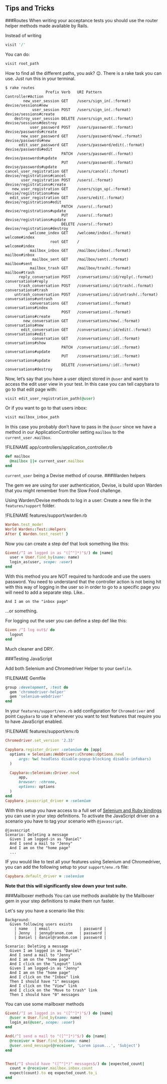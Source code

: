 ## Tips and Tricks

###Routes
When writing your acceptance tests you should use the router helper methods made available by Rails.

Instead of writing
```ruby
visit '/'
```
You can do:
```ruby
visit root_path
```
 
How to find all the different paths, you ask? :wink:. There is a rake task you can use. 
Just run this in your terminal.
```shell
$ rake routes
                  Prefix Verb   URI Pattern                          Controller#Action
        new_user_session GET    /users/sign_in(.:format)             devise/sessions#new
            user_session POST   /users/sign_in(.:format)             devise/sessions#create
    destroy_user_session DELETE /users/sign_out(.:format)            devise/sessions#destroy
           user_password POST   /users/password(.:format)            devise/passwords#create
       new_user_password GET    /users/password/new(.:format)        devise/passwords#new
      edit_user_password GET    /users/password/edit(.:format)       devise/passwords#edit
                         PATCH  /users/password(.:format)            devise/passwords#update
                         PUT    /users/password(.:format)            devise/passwords#update
cancel_user_registration GET    /users/cancel(.:format)              devise/registrations#cancel
       user_registration POST   /users(.:format)                     devise/registrations#create
   new_user_registration GET    /users/sign_up(.:format)             devise/registrations#new
  edit_user_registration GET    /users/edit(.:format)                devise/registrations#edit
                         PATCH  /users(.:format)                     devise/registrations#update
                         PUT    /users(.:format)                     devise/registrations#update
                         DELETE /users(.:format)                     devise/registrations#destroy
           welcome_index GET    /welcome/index(.:format)             welcome#index
                    root GET    /                                    welcome#index
           mailbox_inbox GET    /mailbox/inbox(.:format)             mailbox#inbox
            mailbox_sent GET    /mailbox/sent(.:format)              mailbox#sent
           mailbox_trash GET    /mailbox/trash(.:format)             mailbox#trash
      reply_conversation POST   /conversations/:id/reply(.:format)   conversations#reply
      trash_conversation POST   /conversations/:id/trash(.:format)   conversations#trash
    untrash_conversation POST   /conversations/:id/untrash(.:format) conversations#untrash
           conversations GET    /conversations(.:format)             conversations#index
                         POST   /conversations(.:format)             conversations#create
        new_conversation GET    /conversations/new(.:format)         conversations#new
       edit_conversation GET    /conversations/:id/edit(.:format)    conversations#edit
            conversation GET    /conversations/:id(.:format)         conversations#show
                         PATCH  /conversations/:id(.:format)         conversations#update
                         PUT    /conversations/:id(.:format)         conversations#update
                         DELETE /conversations/:id(.:format)         conversations#destroy
```

Now, let’s say that you have a user object stored in `@user` and want to access the edit user view in your test. In this case you can tell capybara to go to that edit page with:
```ruby
visit edit_user_registration_path(@user)
```
Or if you want to go to that users inbox:
```ruby
visit mailbox_inbox_path
```
In this case you probably don’t have to pass in the `@user` since we have a method in our ApplicationController setting `mailbox` to the `current_user.mailbox`.

!FILENAME app/controllers/application_controller.rb
```ruby
def mailbox
  @mailbox ||= current_user.mailbox
end
```
`current_user` being a Devise method of course.
###Warden helpers

The gem we are using for user authentication, Devise, is build upon Warden that you might remember from the Slow Food challenge. 

Using Warden/Devise methods to log in a user:
Create a new file in the `features/support` folder.

!FILENAME features/support/warden.rb
```ruby
Warden.test_mode!
World Warden::Test::Helpers
After { Warden.test_reset! }
```

Now you can create a step def that look something like this:
```ruby
Given(/^I am logged in as "([^"]*)"$/) do |name|
  user = User.find_by(name: name)
  login_as(user, scope: :user)
end
```
With this method you are NOT required to hardcode and use the users password.
You need to understand that the controller action is not being hit with this way of logging in the user so in order to go to a specific page you will need to add a separate step. Like..
```gherkin
And I am on the "inbox page"
```
...or something.

For logging out the user you can define a step def like this:
```ruby
Given /^I log out$/ do
  logout
end
```
 
Much cleaner and DRY. 

###Testing JavaScript

Add both Selenium and Chromedriver Helper to your `Gemfile`.

!FILENAME Gemfile
```ruby
group :development, :test do
  gem 'chromedriver-helper'
  gem 'selenium-webdriver'
end
```
In your `features/support/env.rb` add configuration for `Chromedriver` and point `Capybara` to use it whenever you want to test features that require you to have JavaScript enabled.

!FILENAME features/support/env.rb
```ruby
Chromedriver.set_version '2.33'

Capybara.register_driver :selenium do |app|
  options = Selenium::WebDriver::Chrome::Options.new(
      args: %w( headless disable-popup-blocking disable-infobars)
  )

  Capybara::Selenium::Driver.new(
      app,
      browser: :chrome,
      options: options
  )
end
Capybara.javascript_driver = :selenium

```

With this setup you have access to a full set of [Selenium and Ruby bindings](https://github.com/SeleniumHQ/selenium/wiki/Ruby-Bindings) you can use in your step definitions. To activate the JavaScript driver on a scenario you have to tag your scenario with `@javascript`.

```gherkin
@javascript
Scenario: Deleting a message
  Given I am logged-in as "Daniel"
  And I send a mail to "Jenny"
  And I am on the "home page"
  ...
```

IF you would like to test all your features using Selenium and Chromedriver, you can add the following setup to your `support/env.rb` file:
```ruby
Capybara.default_driver = :selenium
```
**Note that this will significantly slow down your test suite.**


###Mailboxer methods
You can use methods available by the Mailboxer gem in your step definitions to make them run faster.

Let's say you have a scenario like this:

```gherkin  
Background:
  Given following users exists
    | name   | email             | password |
    | Jenny  | jenny@ranom.com   | password |
    | Daniel | daniel@random.com | password |
      
Scenario: Deleting a message
  Given I am logged in as "Daniel"
  And I send a mail to "Jenny"
  And I am on the "home page"
  And I click on the "Logout" link
  Given I am logged-in as "Jenny"
  And I am on the "home page"
  And I click on the "Inbox" link
  Then I should have "1" messages
  And I click on the "View" link
  And I click on the "Move to trash" link
  Then I should have "0" messages
```

You can use some mailboxer methods
```ruby
Given(/^I am logged in as "([^"]*)"$/) do |name|
  @user = User.find_by(name: name)
  login_as(@user, scope: :user)
end

And(/^I send a mail to "([^"]*)"$/) do |name|
  @receiver = User.find_by(name: name)
  @user.send_message(@receiver, 'Lorem ipsum...', 'Subject')
end


Then(/^I should have "([^"]*)" messages$/) do |expected_count|
  count = @receiver.mailbox.inbox.count
  expect(count).to eq expected_count.to_i
end
```